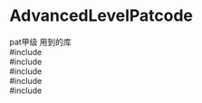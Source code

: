 # AdvancedLevelPatcode
pat甲级
用到的库  
#include <iostream>  
#include<vector>  
#include <map>  
#include <cstring>  
#include <algorithm>
